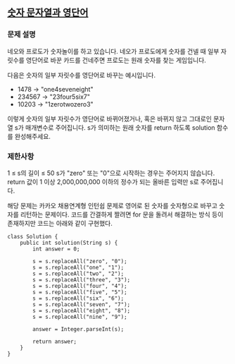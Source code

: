 ## [숫자 문자열과 영단어](https://school.programmers.co.kr/learn/courses/30/lessons/81301)

### 문제 설명
네오와 프로도가 숫자놀이를 하고 있습니다. 네오가 프로도에게 숫자를 건넬 때 일부 자릿수를 영단어로 바꾼 카드를 건네주면 프로도는 원래 숫자를 찾는 게임입니다.

다음은 숫자의 일부 자릿수를 영단어로 바꾸는 예시입니다.
* 1478 → "one4seveneight"
* 234567 → "23four5six7"
* 10203 → "1zerotwozero3"

이렇게 숫자의 일부 자릿수가 영단어로 바뀌어졌거나, 혹은 바뀌지 않고 그대로인 문자열 s가 매개변수로 주어집니다. s가 의미하는 원래 숫자를 return 하도록 solution 함수를 완성해주세요.

### 제한사항
1 ≤ s의 길이 ≤ 50
s가 "zero" 또는 "0"으로 시작하는 경우는 주어지지 않습니다.
return 값이 1 이상 2,000,000,000 이하의 정수가 되는 올바른 입력만 s로 주어집니다.


해당 문제는 카카오 채용연계형 인턴쉽 문제로 영어로 된 숫자를 숫자형으로 바꾸고 숫자를 리턴하는 문제이다. 코드를 간결하게 짤려면 for 문을 돌려서 해결하는 방식 등이 존재하지만 코드는 아래와 같이 구현했다.

```
class Solution {
    public int solution(String s) {
        int answer = 0;

        s = s.replaceAll("zero", "0");
        s = s.replaceAll("one", "1");
        s = s.replaceAll("two", "2");
        s = s.replaceAll("three", "3");
        s = s.replaceAll("four", "4");
        s = s.replaceAll("five", "5");
        s = s.replaceAll("six", "6");
        s = s.replaceAll("seven", "7");
        s = s.replaceAll("eight", "8");
        s = s.replaceAll("nine", "9");

        answer = Integer.parseInt(s);

        return answer;
    }
}
```